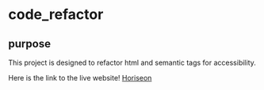 # code_refactor

## purpose

This project is designed to refactor html and semantic tags for accessibility.

Here is the link to the live website! [Horiseon](https://jazzminsharee.github.io/code_refactor/)